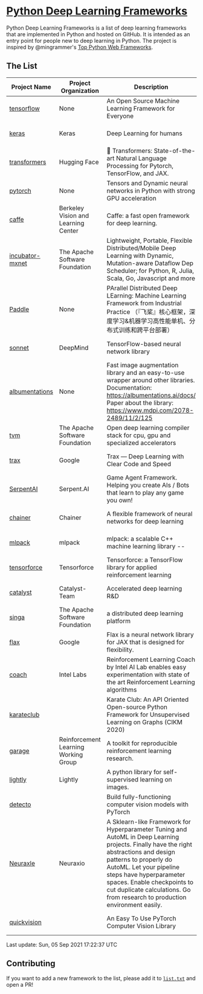 # [Python Deep Learning Frameworks](https://www.github.com/shimst3r/python-deep-learning-frameworks)

Python Deep Learning Frameworks is a list of deep learning frameworks that are implemented in Python and hosted on GitHub. It is intended as an entry point for people new to deep learning in Python. The project is inspired by @mingrammer's [Top Python Web Frameworks](https://github.com/mingrammer/python-web-framework-stars).

## The List

| Project Name | Project Organization | Description | Stars | Forks | Open Issues | Last Commit |
| ------------ | -------------------- | ----------- | ----: | ----: | ----------: | ----------- |
| [tensorflow](https://tensorflow.org) | None | An Open Source Machine Learning Framework for Everyone | 158859 | 85414 | 3376 | 0 day(s) ago |
| [keras](http://keras.io/) | Keras | Deep Learning for humans | 52285 | 18807 | 400 | 0 day(s) ago |
| [transformers](https://huggingface.co/transformers) | Hugging Face | 🤗 Transformers: State-of-the-art Natural Language Processing for Pytorch, TensorFlow, and JAX. | 50707 | 12044 | 419 | 0 day(s) ago |
| [pytorch](https://pytorch.org) | None | Tensors and Dynamic neural networks in Python with strong GPU acceleration | 50623 | 13812 | 9741 | 0 day(s) ago |
| [caffe](http://caffe.berkeleyvision.org/) | Berkeley Vision and Learning Center | Caffe: a fast open framework for deep learning. | 31895 | 18874 | 1168 | 1 day(s) ago |
| [incubator-mxnet](https://mxnet.apache.org) | The Apache Software Foundation | Lightweight, Portable, Flexible Distributed/Mobile Deep Learning with Dynamic, Mutation-aware Dataflow Dep Scheduler; for Python, R, Julia, Scala, Go, Javascript and more | 19630 | 6874 | 1934 | 0 day(s) ago |
| [Paddle](http://www.paddlepaddle.org/) | None | PArallel Distributed Deep LEarning: Machine Learning Framework from Industrial Practice （『飞桨』核心框架，深度学习&机器学习高性能单机、分布式训练和跨平台部署） | 16394 | 3974 | 3042 | 0 day(s) ago |
| [sonnet](https://sonnet.dev/) | DeepMind | TensorFlow-based neural network library | 8979 | 1286 | 21 | 1 day(s) ago |
| [albumentations](https://albumentations.ai) | None | Fast image augmentation library and an easy-to-use wrapper around other libraries. Documentation:  https://albumentations.ai/docs/ Paper about the library: https://www.mdpi.com/2078-2489/11/2/125 | 8697 | 1121 | 225 | 0 day(s) ago |
| [tvm](https://tvm.apache.org/) | The Apache Software Foundation | Open deep learning compiler stack for cpu, gpu and specialized accelerators | 7105 | 2146 | 319 | 0 day(s) ago |
| [trax](https://github.com/google/trax) | Google | Trax — Deep Learning with Clear Code and Speed | 6425 | 640 | 79 | 1 day(s) ago |
| [SerpentAI](http://serpent.ai) | Serpent.AI | Game Agent Framework. Helping you create AIs / Bots that learn to play any game you own! | 6017 | 699 | 1 | 0 day(s) ago |
| [chainer](https://chainer.org) | Chainer | A flexible framework of neural networks for deep learning | 5608 | 1373 | 11 | 0 day(s) ago |
| [mlpack](https://www.mlpack.org/) | mlpack | mlpack: a scalable C++ machine learning library --  | 3791 | 1374 | 97 | 1 day(s) ago |
| [tensorforce](https://github.com/tensorforce/tensorforce) | Tensorforce | Tensorforce: a TensorFlow library for applied reinforcement learning | 3010 | 512 | 6 | 0 day(s) ago |
| [catalyst](https://catalyst-team.com) | Catalyst-Team | Accelerated deep learning R&D | 2704 | 340 | 6 | 0 day(s) ago |
| [singa](https://github.com/apache/singa) | The Apache Software Foundation | a distributed deep learning platform | 2328 | 689 | 39 | 1 day(s) ago |
| [flax](https://github.com/google/flax) | Google | Flax is a neural network library for JAX that is designed for flexibility. | 2103 | 255 | 181 | 0 day(s) ago |
| [coach](https://intellabs.github.io/coach/) | Intel Labs | Reinforcement Learning Coach by Intel AI Lab enables easy experimentation with state of the art Reinforcement Learning algorithms | 2028 | 406 | 87 | 1 day(s) ago |
| [karateclub](https://karateclub.readthedocs.io) |  | Karate Club: An API Oriented Open-source Python Framework for Unsupervised Learning on Graphs (CIKM 2020) | 1380 | 165 | 1 | 3 day(s) ago |
| [garage](https://github.com/rlworkgroup/garage) | Reinforcement Learning Working Group | A toolkit for reproducible reinforcement learning research. | 1279 | 238 | 215 | 1 day(s) ago |
| [lightly](https://github.com/lightly-ai/lightly) | Lightly | A python library for self-supervised learning on images. | 1171 | 69 | 61 | 1 day(s) ago |
| [detecto](https://detecto.readthedocs.io/) |  | Build fully-functioning computer vision models with PyTorch | 501 | 81 | 26 | 3 day(s) ago |
| [Neuraxle](https://www.neuraxle.org/) | Neuraxio | A Sklearn-like Framework for Hyperparameter Tuning and AutoML in Deep Learning projects. Finally have the right abstractions and design patterns to properly do AutoML. Let your pipeline steps have hyperparameter spaces. Enable checkpoints to cut duplicate calculations. Go from research to production environment easily. | 445 | 50 | 148 | 1 day(s) ago |
| [quickvision](https://github.com/oke-aditya/quickvision) |  | An Easy To Use PyTorch Computer Vision Library | 45 | 3 | 19 | 71 day(s) ago |

Last update: Sun, 05 Sep 2021 17:22:37 UTC

## Contributing

If you want to add a new framework to the list, please add it to [`list.txt`](./python-deep-learning-frameworks/list.txt) and open a PR!